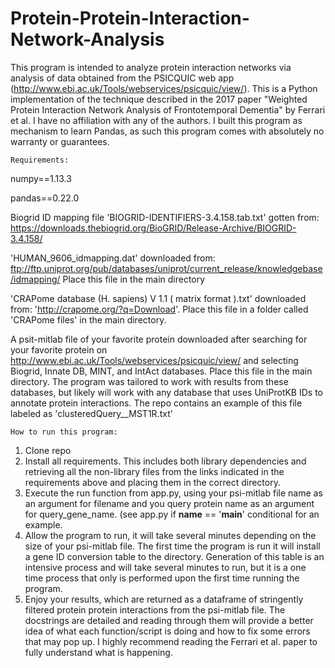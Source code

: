# Protein-Protein-Interaction-Network-Analysis

This program is intended to analyze protein interaction networks via analysis of data obtained from the PSICQUIC web app (http://www.ebi.ac.uk/Tools/webservices/psicquic/view/).
This is a Python implementation of the technique described in the 2017 paper "Weighted Protein Interaction Network Analysis of Frontotemporal Dementia" by Ferrari et al.
I have no affiliation with any of the authors. I built this program as mechanism to learn Pandas, as such this program comes with absolutely no warranty or guarantees. 

~~~~~~~~~~~~~~
Requirements: 
~~~~~~~~~~~~~~

numpy==1.13.3

pandas==0.22.0

Biogrid ID mapping file 'BIOGRID-IDENTIFIERS-3.4.158.tab.txt' gotten from: https://downloads.thebiogrid.org/BioGRID/Release-Archive/BIOGRID-3.4.158/

'HUMAN_9606_idmapping.dat' downloaded from:
ftp://ftp.uniprot.org/pub/databases/uniprot/current_release/knowledgebase/idmapping/
Place this file in the main directory

'CRAPome database (H. sapiens) V 1.1 ( matrix format ).txt' downloaded from:
'http://crapome.org/?q=Download'. Place this file in a folder called 'CRAPome files' in the main directory.

A psit-mitlab file of your favorite protein downloaded after searching for your favorite protein on 
http://www.ebi.ac.uk/Tools/webservices/psicquic/view/ and selecting Biogrid, Innate DB, MINT, and IntAct databases. Place this file in the main directory. The program was tailored to work with results from these databases, but likely will work with any database that uses UniProtKB IDs to annotate protein interactions. The repo contains an example of this file labeled as 'clusteredQuery__MST1R.txt'

~~~~~~~~~~~~~~~~~~~~~~~
How to run this program:
~~~~~~~~~~~~~~~~~~~~~~~
 
 1. Clone repo
 2. Install all requirements. This includes both library dependencies and retrieving all the non-library files from the links indicated in the requirements above and placing them in the correct directory. 
 3. Execute the run function from app.py, using your psi-mitlab file name as an argument for filename and you query protein name as an argument for query_gene_name. (see app.py if __name__ == '__main__' conditional for an example.
4. Allow the program to run, it will take several minutes depending on the size of your psi-mitlab file. The first time the program is run it will install a gene ID conversion table to the directory. Generation of this table is an intensive process and will take several minutes to run, but it is a one time process that only is performed upon the first time running the program.
5. Enjoy your results, which are returned as a dataframe of stringently filtered protein protein interactions from the psi-mitlab file. The docstrings are detailed and reading through them will provide a better idea of what each function/script is doing and how to fix some errors that may pop up. I highly recommend reading the Ferrari et al. paper to fully understand what is happening. 
